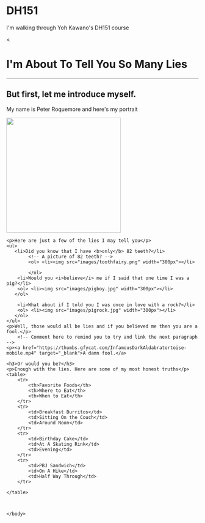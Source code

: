 # DH151
I'm walking through Yoh Kawano's DH151 course
<!DOCTYPE html>
<<html>
    <head>
    <title>My Fake About Me!</title>
    </head>
    <body>
    <h1>I'm About To Tell You So Many Lies</h1>
    <hr>
    <h2>But first, let me introduce myself.</h2>
    <p>My name is Peter Roquemore and here's my portrait</p>
    <p><img src="images/idris.jpg" width="300px"></p>

    <p>Here are just a few of the lies I may tell you</p>
    <ul>
       <li>Did you know that I have <b>only</b> 82 teeth?</li>
            <!-- A picture of 82 teeth? -->
            <ol> <li><img src="images/toothfairy.png" width="300px"></li>
                
            </ol>
        <li>Would you <i>believe</i> me if I said that one time I was a pig?</li>
        <ol> <li><img src="images/pigboy.jpg" width="300px"></li>
       </ol>
        
        <li>What about if I told you I was once in love with a rock?</li> 
        <ol> <li><img src="images/pigrock.jpg" width="300px"></li>
       </ol>
    </ul>
    <p>Well, those would all be lies and if you believed me then you are a fool.</p> 
        <!-- Comment here to remind you to try and link the next paragraph -->
    <p><a href="https://thumbs.gfycat.com/InfamousDarkAldabratortoise-mobile.mp4" target="_blank">A damn fool.</a>

    <h3>Or would you be?</h3>
    <p>Enough with the lies. Here are some of my most honest truths</p>
    <table>
        <tr>
            <th>Favorite Foods</th>
            <th>Where to Eat</th>
            <th>When to Eat</th>
        </tr>
        <tr>
            <td>Breakfast Burritos</td>
            <td>Sitting On the Couch</td>
            <td>Around Noon</td>
        </tr>
        <tr>
            <td>Birthday Cake</td>
            <td>At A Skating Rink</td>
            <td>Evening</td>
        </tr>
        <tr>
            <td>PBJ Sandwich</td>
            <td>On A Hike</td>
            <td>Half Way Through</td>
        </tr>
        
    </table>
    
    
        
    </body>
</html>
    